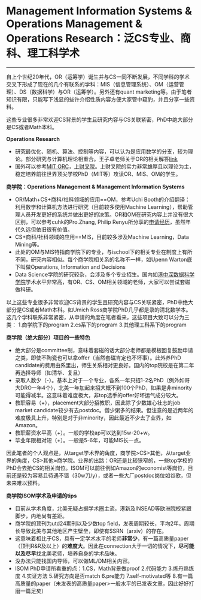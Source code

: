 # Management Information Systems & Operations Management & Operations Research：泛CS专业、商科、理工科学术
***
自上个世纪20年代，OR（运筹学）诞生并与CS一同不断发展，不同学科的学术交叉下形成了现在的几个有联系的学科：MIS（信息管理系统）、OM（运营管理）、DS（数据科学）与OR（运筹学）。另外还有quant marketing等。由于笔者知识有限，只能写下浅显的些许介绍性质内容方便大家管中窥豹，并且分享一些资料。

这些专业很多非常欢迎CS背景的学生且研究内容与CS关联紧密，PhD中绝大部分是CS或者Math本科。

**Operations Research**
- 研究最优化、随机、算法、控制等内容，可以认为是应用数学的分支，较为理论。部分研究与计算机理论相重合。王子卓老师关于OR的相关解答[link](https://mypage.cuhk.edu.cn/academics/wangzizhuo/ORFAQ.html)
- 国外可以参考[MIT ORC](https://orc.mit.edu/)，[上财叉院](https://riis.sufe.edu.cn/jxChinese/)。上财叉院的实力非常雄厚且以理论为主，稳定培养前往世界顶尖学校PhD（MIT等）攻读OR、MIS、OM的学生。

**商学院：Operations Management & Management Information Systems**
- OR/Math+CS+商科/社科领域的应用==OM，参考Uchi Booth的介绍翻译：利用数学和计算机方法进行研究（目前较多使用Machine Learning），帮助管理人员开发更好的系统并做出更好的决策。OR和OM在研究内容上并没有很大区别，可以参考cuhk的Pro.Zhang, Philip Renyu所分享的[申请经历](extension://bfdogplmndidlpjfhoijckpakkdjkkil/pdf/viewer.html?file=https%3A%2F%2Frphilipzhang.github.io%2Frphilipzhang%2FOM-PhD-Application.pdf)，虽然年代久远但依旧很有价值。
- CS+商科/社科领域的应用==MIS，目前较多涉及Machine Learning，Data Mining等。
- 此处的OM与MIS特指商学院下的专业，与ischool下的相关专业在制度上有所不同，研究内容相似。每个商学院相关系的名称不一样，如Upenn Warton底下叫做Operations, Information and Decisions
- Data Science学院的研究较杂，会涉及多个专业招生。国内如[港中深数据科学学院](https://sds.cuhk.edu.cn/teacher-search)学术水平非常高，有OR、CS、OM相关领域的老师，大家可以尝试套磁做科研。

以上这些专业很多非常欢迎CS背景的学生且研究内容与CS关联紧密，PhD中绝大部分是CS或者Math本科。如Umich Ross商学院PhD几乎都是录的清北数学本。这几个学科联系非常紧密，从申请的角度在笔者看来，这些项目大致可以分为三类：
1.商学院下的program 
2.cs系下的program 
3.其他理工科系下的program

**商学院（绝大部分）项目的一些特色**
- 绝大部分是committee制，意味着套磁的话大部分老师都是模板回复鼓励申请之类，即使不陶瓷也可以拿offer（当然套磁肯定也不坏事）。此外养PhD candidate的费用由系里出，师生关系相对更良好。国内的top院校是在第二年再选择导师（如清华、复旦）
- 录取人数少（-）。基本上对于一个专业，各系一年只招1-2名PhD（例外如哥大DRO一年4个），北美一年加起来招大概不到100个PhD，如果是非minority可能得减半。这意味着难度极大，非top选手的offer好坏运气成分较大。
- 教职容易（+），placement大部分招教职，因此除了少数雄心壮志的job market candidate较少有去postdoc。僧少粥多的结果。但注意的是近两年的难度极具上升，特别是对于非minority，因此最近不少去了业界，如Amazon。
- 教职薪资水平高（+）。一般的学校ap可以达到15w-20+w。
- 毕业年限相对短（+）。一般是5-6年，可能MIS长一点。

因此笔者的个人观点是，从target学术界的角度，商学院>CS>其他，从target业界的角度，CS>其他≈商学院。业界的出路：OR还是比较狭窄的，一些top学校的PhD会去抢CS的相关岗位。ISOM可以前往例如Amazon的economist等岗位，目前还是较为容易且待遇不错（30w刀/y），或者一些大厂postdoc岗位如谷歌，但未来难以预料。

**商学院ISOM学术及申请的tips**
- 目前从学术角度，北美无疑占据学术圈主流，港新及INSEAD等欧洲院校紧跟脚步，内地尚有差距。
- 商学院的顶刊为utd24期刊以及少数top field，发表周期较长，平均2年。周期长导致北美与其他地区产生壁垒，即使有SSRN（arxiv）的存在。
- 这意味着相比于CS，具有一定学术水平的老师**非常少**，有一篇高质量paper（顶刊R&R及以上）的**难度大**。因此在connection大于一切的情况下，**尽可能以及尽早**找北美老师，培养自身的学术品味。
- 没办法只能找国内导师，可以做ML/DM相关内容。
- ISOM PhD申请所看重的点：1.CS，Math背景做proof  2.代码能力  3.炼丹熟练度  4.实证方法  5.研究方向是否match  6.pre能力  7.self-motivated等  8.有一篇高质量的paper（未发表的高质量paper>一般水平的已发表文章，因此好好打磨一篇足矣）







